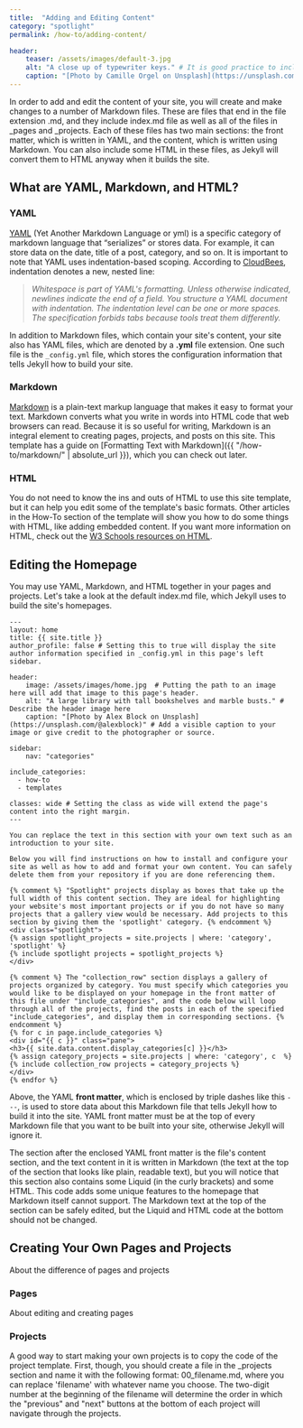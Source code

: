 ```yaml
---
title:  "Adding and Editing Content"
category: "spotlight"
permalink: /how-to/adding-content/

header:
    teaser: /assets/images/default-3.jpg
    alt: "A close up of typewriter keys." # It is good practice to include an image desription as alt text.
    caption: "[Photo by Camille Orgel on Unsplash](https://unsplash.com/@cam_bam)" # Put a caption for your image here. It will display in the bottom right corner of the image.
---
```


In order to add and edit the content of your site, you will create and make changes to a number of Markdown files. These are files that end in the file extension .md, and they include index.md file as well as all of the files in _pages and _projects. Each of these files has two main sections: the front matter, which is written in YAML, and the content, which is written using Markdown. You can also include some HTML in these files, as Jekyll will convert them to HTML anyway when it builds the site.

## What are YAML, Markdown, and HTML?

### YAML

[YAML](https://www.cloudbees.com/blog/yaml-tutorial-everything-you-need-get-started) (Yet Another Markdown Language or yml) is a specific category of markdown language that “serializes” or stores data. For example, it can store data on the date, title of a post, category, and so on. It is important to note that YAML uses indentation-based scoping. According to [CloudBees](https://www.cloudbees.com/blog/yaml-tutorial-everything-you-need-get-started), indentation denotes a new, nested line: 

> *Whitespace is part of YAML's formatting. Unless otherwise indicated, newlines indicate the end of a field. You structure a YAML document with indentation. The indentation level can be one or more spaces. The specification forbids tabs because tools treat them differently.*

In addition to Markdown files, which contain your site's content, your site also has YAML files, which are denoted by a **.yml** file extension. One such file is the `_config.yml` file, which stores the configuration information that tells Jekyll how to build your site. 

### Markdown

[Markdown](https://www.markdownguide.org/) is a plain-text markup language that makes it easy to format your text. Markdown converts what you write in words into HTML code that web browsers can read. Because it is so useful for writing, Markdown is an integral element to creating pages, projects, and posts on this site. This template has a guide on [Formatting Text with Markdown]({{ "/how-to/markdown/" | absolute_url }}), which you can check out later.

### HTML

You do not need to know the ins and outs of HTML to use this site template, but it can help you edit some of the template's basic formats. Other articles in the How-To section of the template will show you how to do some things with HTML, like adding embedded content. If you want more information on HTML, check out the [W3 Schools resources on HTML](https://www.w3schools.com/html/).

## Editing the Homepage

You may use YAML, Markdown, and HTML together in your pages and projects. Let's take a look at the default index.md file, which Jekyll uses to build the site's homepages.
```
---
layout: home
title: {{ site.title }}
author_profile: false # Setting this to true will display the site author information specified in _config.yml in this page's left sidebar.

header:
    image: /assets/images/home.jpg  # Putting the path to an image here will add that image to this page's header.
    alt: "A large library with tall bookshelves and marble busts." # Describe the header image here
    caption: "[Photo by Alex Block on Unsplash](https://unsplash.com/@alexblock)" # Add a visible caption to your image or give credit to the photographer or source.

sidebar:
    nav: "categories"

include_categories:   
  - how-to
  - templates

classes: wide # Setting the class as wide will extend the page's content into the right margin.
---

You can replace the text in this section with your own text such as an introduction to your site.

Below you will find instructions on how to install and configure your site as well as how to add and format your own content. You can safely delete them from your repository if you are done referencing them.

{% comment %} "Spotlight" projects display as boxes that take up the full width of this content section. They are ideal for highlighting your website's most important projects or if you do not have so many projects that a gallery view would be necessary. Add projects to this section by giving them the 'spotlight' category. {% endcomment %}
<div class="spotlight"> 
{% assign spotlight_projects = site.projects | where: 'category', 'spotlight' %}
{% include spotlight projects = spotlight_projects %}
</div>

{% comment %} The "collection_row" section displays a gallery of projects organized by category. You must specify which categories you would like to be displayed on your homepage in the front matter of this file under "include_categories", and the code below will loop through all of the projects, find the posts in each of the specified "include_categories", and display them in corresponding sections. {% endcomment %}
{% for c in page.include_categories %}
<div id="{{ c }}" class="pane">
<h3>{{ site.data.content.display_categories[c] }}</h3>
{% assign category_projects = site.projects | where: 'category', c  %}
{% include collection_row projects = category_projects %} 
</div>
{% endfor %}

```

Above, the YAML **front matter**, which is enclosed by triple dashes like this `---`, is used to store data about this Markdown file that tells Jekyll how to build it into the site. YAML front matter must be at the top of every Markdown file that you want to be built into your site, otherwise Jekyll will ignore it. 

The section after the enclosed YAML front matter is the file's content section, and the text content in it is written in Markdown (the text at the top of the section that looks like plain, readable text), but you will notice that this section also contains some Liquid (in the curly brackets) and some HTML. This code adds some unique features to the homepage that Markdown itself cannot support. The Markdown text at the top of the section can be safely edited, but the Liquid and HTML code at the bottom should not be changed.

## Creating Your Own Pages and Projects

About the difference of pages and projects

### Pages

About editing and creating pages

### Projects

A good way to start making your own projects is to copy the code of the project template. First, though, you should create a file in the _projects section and name it with the following format: 00_filename.md, where you can replace 'filename' with whatever name you choose. The two-digit number at the beginning of the filename will determine the order in which the "previous" and "next" buttons at the bottom of each project will navigate through the projects.


